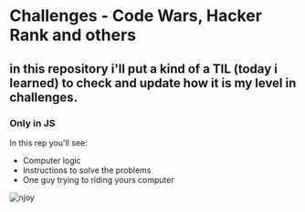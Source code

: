 # Challenges - Code Wars, Hacker Rank and others
## in this repository i'll put a kind of a TIL (today i learned) to check and update how it is my level in challenges.
### Only in **JS**

In this rep you'll see:
* Computer logic
* Instructions to solve the problems
* One guy trying to riding yours computer

![njoy](https://i.pinimg.com/originals/41/85/b5/4185b53d71c0d7e7995f51aee3c6cbcd.gif)

